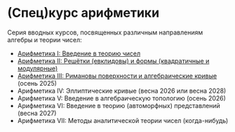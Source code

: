 # (Спец)курс арифметики

Серия вводных курсов, посвященных различным направлениям алгебры и теории чисел:

* [Арифметика I: Введение в теорию чисел](/A-I/README.md)
* [Арифметика II: Решётки (евклидовы) и формы (квадратичные и модулярные)](/A-II/README.md)
* [Арифметика III: Римановы поверхности и алгебраические кривые](/A-III/README.md) (осень 2025)
* Арифметика IV: Эллиптические кривые (весна 2026 или весна 2028)
* Арифметика V: Введение в алгебраическую топологию (осень 2026)
* Арифметика VI: Введение в теорию (автоморфных) представлений (весна 2027)
* Арифметика VII: Методы аналитической теории чисел (когда-нибудь)

